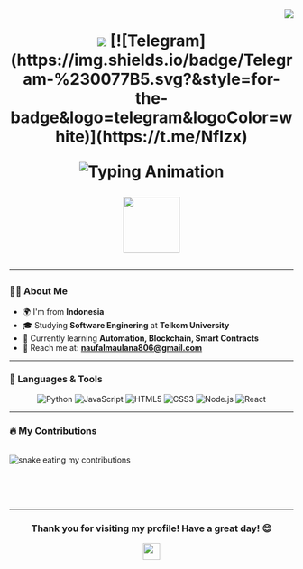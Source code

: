 <img align="right" src="https://visitor-badge.laobi.icu/badge?page_id=SiNopaal.SiNopaal" />
<h1 align="center">
    <img src="https://readme-typing-svg.herokuapp.com/?font=Righteous&size=35&center=true&vCenter=true&width=500&height=70&duration=4000&lines=Hi+There!+👋;+I'm+Naufal+Maulana+Izzuddin!;" />
[![Telegram](https://img.shields.io/badge/Telegram-%230077B5.svg?&style=for-the-badge&logo=telegram&logoColor=white)](https://t.me/Nflzx)

<p align="center">
  <img src="https://readme-typing-svg.herokuapp.com?font=Fira+Code&duration=3000&pause=500&color=F75C7E&center=true&vCenter=true&width=435&lines=Passionate+Software+Developer;Tech+Enthusiast;Always+Learning+New+Things!;Welcome+to+my+GitHub+Profile!" alt="Typing Animation" />
</p>

<p align="center">
  <img src="https://media.giphy.com/media/JIX9t2j0ZTN9S/giphy.gif" width="100px">
 
</p>

---

### 👨‍💻 About Me
- 🌍 I'm from **Indonesia**
- 🎓 Studying **Software Enginering** at **Telkom University**
- 💼 Currently learning **Automation, Blockchain, Smart Contracts**
- 📧 Reach me at: **[naufalmaulana806@gmail.com](mailto:naufalmaulana806@gmail.com)**

---

### 🚀 Languages & Tools
<p align="center">
  <img src="https://img.shields.io/badge/Python-3776AB?style=for-the-badge&logo=python&logoColor=white" alt="Python" />
  <img src="https://img.shields.io/badge/JavaScript-F7DF1E?style=for-the-badge&logo=javascript&logoColor=black" alt="JavaScript" />
  <img src="https://img.shields.io/badge/HTML5-E34F26?style=for-the-badge&logo=html5&logoColor=white" alt="HTML5" />
  <img src="https://img.shields.io/badge/CSS3-1572B6?style=for-the-badge&logo=css3&logoColor=white" alt="CSS3" />
  <img src="https://img.shields.io/badge/Node.js-339933?style=for-the-badge&logo=nodedotjs&logoColor=white" alt="Node.js" />
  <img src="https://img.shields.io/badge/React-61DAFB?style=for-the-badge&logo=react&logoColor=black" alt="React" />
</p>

---

### 🔥 My Contributions
<br>
  <img alt="snake eating my contributions" src="https://raw.githubusercontent.com/NaufalAnantaSE/NaufalAnantaSE/output/github-contribution-grid-snake.svg" />
  
  <br/><br/><br/>
</div>

---

<h3 align="center">Thank you for visiting my profile! Have a great day! 😊</h3>
<p align="center">
  <img src="https://media.giphy.com/media/hvRJCLFzcasrR4ia7z/giphy.gif" width="30px">
</p>
